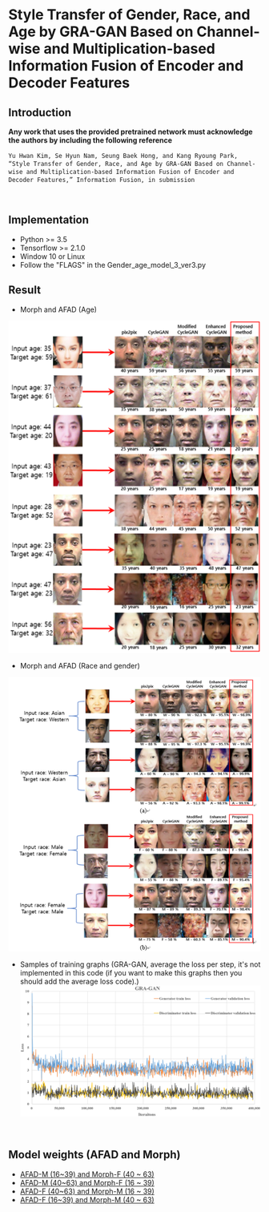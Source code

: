 # Style Transfer of Gender, Race, and Age by GRA-GAN Based on Channel-wise and Multiplication-based Information Fusion of Encoder and Decoder Features

## Introduction

**Any work that uses the provided pretrained network must acknowledge the authors by including the following reference**

    Yu Hwan Kim, Se Hyun Nam, Seung Baek Hong, and Kang Ryoung Park, “Style Transfer of Gender, Race, and Age by GRA-GAN Based on Channel-wise and Multiplication-based Information Fusion of Encoder and Decoder Features,” Information Fusion, in submission 

<br>

## Implementation
* Python >= 3.5
* Tensorflow >= 2.1.0
* Window 10 or Linux
* Follow the "FLAGS" in the Gender_age_model_3_ver3.py

## Result
* Morph and AFAD (Age)

![Figure 1](https://github.com/Kimyuhwanpeter/GRA-GAN/blob/main/FIgure%201.png)
<br/>

* Morph and AFAD (Race and gender)

![Figure 2](https://github.com/Kimyuhwanpeter/GRA-GAN/blob/main/Figure%202.png)
<br/>

* Samples of training graphs (GRA-GAN, average the loss per step, it's not implemented in this code (if you want to make this graphs then you should add the average loss code).)
![Figure 3](https://github.com/Kimyuhwanpeter/GRA-GAN/blob/main/Figure%203.png)
<br/>

## Model weights (AFAD and Morph)
* [AFAD-M (16~39) and Morph-F (40 ~ 63)](https://drive.google.com/drive/folders/1wbuFFcIIgRBvfqRyeQDfufrJQlQiYm_C?usp=sharing)
* [AFAD-M (40~63) and Morph-F (16 ~ 39)](https://drive.google.com/drive/folders/1xwnCbq413JS7nuHBdKOd0AUDqzaePvv5?usp=sharing)
* [AFAD-F (40~63) and Morph-M (16 ~ 39)](https://drive.google.com/drive/folders/1xtUw5y-zevqtIbquOzS7a0huC9mlMdT7?usp=sharing)
* [AFAD-F (16~39) and Morph-M (40 ~ 63)](https://drive.google.com/drive/folders/11V1werP3BjBnUp5fCRv0_kUCIdT0DZFg?usp=sharing)
